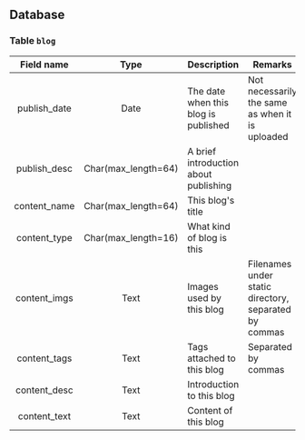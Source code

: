 ## Database

### Table `blog`

| Field name | Type | Description | Remarks |
|:---:|:---:|-----|-----|
| publish_date | Date | The date when this blog is published | Not necessarily the same as when it is uploaded |
| publish_desc | Char(max_length=64) | A brief introduction about publishing |  |
| content_name | Char(max_length=64) | This blog's title |  |
| content_type | Char(max_length=16) | What kind of blog is this |  |
| content_imgs | Text | Images used by this blog | Filenames under static directory, separated by commas |
| content_tags | Text | Tags attached to this blog | Separated by commas |
| content_desc | Text | Introduction to this blog |  |
| content_text | Text | Content of this blog |  |
